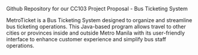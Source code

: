 Github Repository for our CC103 Project Proposal - Bus Ticketing System

MetroTicket is a Bus Ticketing System designed to organize and streamline bus ticketing operations. 
This Java-based program allows travel to other cities or provinces inside and outside Metro Manila with its user-friendly interface to enhance customer experience and simplify bus staff operations. 

